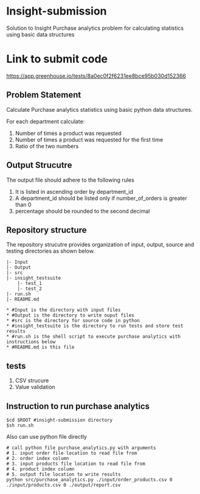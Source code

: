 # Insight-submission
 Solution to Insight Purchase analytics problem for calculating statistics using basic data structures

# Link to submit code
https://app.greenhouse.io/tests/8a0ec0f2f6231ee8bce95b030d152366

## Problem Statement
Calculate Purchase analytics statistics using basic python data structures.

For each department calculate:

1. Number of times a product was requested
2. Number of times a product was requested for the first time
3. Ratio of the two numbers

## Output Strucutre
The output file should adhere to the following rules

1. It is listed in ascending order by department_id
2. A department_id should be listed only if number_of_orders is greater than 0
3. percentage should be rounded to the second decimal

## Repository structure
The repository strucutre provides organization of input, output, source and testing directories as shown below.

	|- Input 
	|- Output
	|- src
	|- insight_testsuite
		|- test_1
		|- test_2
	|- run.sh
	|- README.md

	* #Input is the directory with input files
	* #Output is the directory to write ouput files
	* #src is the directory for source code in python
	* #insight_testsuite is the directory to run tests and store test results
	* #run.sh is the shell script to execute purchase analytics with instructions below
	* #README.md is this file 

## tests
1. CSV strucure
2. Value validation

## Instruction to run purchase analytics

```
$cd $ROOT #insight-submission directory
$sh run.sh
```

Also can use python file directly

```
# call python file purchase_analytics.py with arguments
# 1. input order file location to read file from
# 2. order index column
# 3. input products file location to read file from
# 4. product index column
# 5. output file location to write results
python src/purchase_analytics.py ./input/order_products.csv 0 ./input/products.csv 0 ./output/report.csv
```



